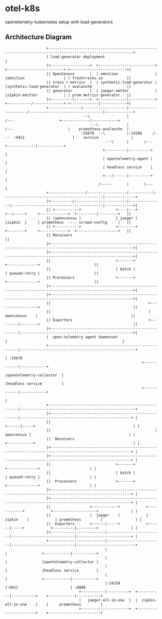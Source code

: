 # otel-k8s
openelemetry-kubernetes setup with load-generators

## Architecture Diagram

                       +-------------------------------------------------------------------------------------------------------------+                                 
                       | load-generator deployment                                                                                   |                                 
                       |+------------------+  +--------------------------+  +--------------------------+ +--------------------------+|                                 
                       || OpenCensus       |  | omnition                 |  |omnition                  | | freshtracks.io           ||                                 
                       || trace + metrics  |  | synthetic-load-generator |  |synthetic-load-generator  | | avalanche                ||                                 
                       || generator        |  | jaeger-emtter            |  |zipkin-emitter            | | prom metrics generator   ||                                 
                       |+----------\-------+  +-------------|------------+  +-----------/--------------+ +-------------|------------+|                                 
                       +---------------\--------------------|-----------------------/----------------------------------|-------------+                                 
                                        --\                 |                   /---                     +-------------|------------+                                  
                                           ---\             |               /---                         |    prometheus-avalanche  |                                  
                                       :55678  --\          |:14268     /---  :9411                      |    service               |                                  
                                                  ---\      |       /---                                 +-------------|------------+                                  
                                                 +----------|----------+                                               |                                               
                                                 | opentelemetry-agent |                                               |                                               
                                                 | headless service    |                                               |                                               
                                                 +---/------|----------+                                               |                                               
                                               /-----       |       \---                                               |                                               
                       +-----------------/------------------|-----------\----------------------------------------------|--------------+                                
                       |+----------/------------------------|---------------\------------------------------------------|-------------+|                                
                       || +-----------+                +----|---+            +--\-----+     +-------------+  +---------|---------+   ||                                
                       || |opencensus |                | jaeger |            |zipkin  |     | prometheus  ---- scrape-config     |   ||                                
                       || +-----------+                +--------+            +--------+     +-------------+  +-------------------+   ||                                
                       || Receivers                                                                                                  ||                                
                       |+------------------------------------------------------------------------------------------------------------+|                                
                       |+------------------------------------------------------------------------------------------------------------+|                                
                       ||                              +-------+                            +--------------+                         ||                                
                       ||                              | batch |                            | queued-retry |                         ||                                
                       || Processors                   +-------+                            +--------------+                         ||                                
                       |+------------------------------------------------------------------------------------------------------------+|                                
                       |+------------------------------------------------------------------------------------------------------------+|                                
                       ||                                             +------------------+                                           ||                                
                       ||                                             |    opencensus    |                                           ||                                
                       || Exporters                                   +---------|--------+                                           ||                                
                       |+-------------------------------------------------------|----------------------------------------------------+|                                
                       |  open-telemetry agent daemonset                        |                                                     |                                
                       +--------------------------------------------------------|-----------------------------------------------------+                                
                                                                                | :55678                                                                               
                                                                   +------------|------------+                                                                         
                                                                   |opentelemetry-collector  |                                                                         
                                                                   |headless service         |                                                                         
                                                                   +------------|------------+                                                                         
                                                                                |                                                                                      
                       +--------------------------------------------------------|-----------------------------------------------------+                                
                       |+-------------------------------------------------------|---------------------------------------------------+ |                                
                       ||                                                +------|-----+                                             | |                                
                       ||                                                | opencensus |                                             | |                                
                       ||  Receivers                                     +------------+                                             | |                                
                       |+-----------------------------------------------------------------------------------------------------------+ |                                
                       |+-----------------------------------------------------------------------------------------------------------+ |                                
                       ||                              +-------+                             +--------------+                       | |                                
                       ||                              | batch |                             | queued-retry |                       | |                                
                       ||  Processors                  +-------+                             +--------------+                       | |                                
                       |+-----------------------------------------------------------------------------------------------------------+ |                                
                       |+-----------------------------------------------------------------------------------------------------------+ |                                
                       ||                  +------------+            +------------+            +--------------------+               | |                                
                       ||                  |  jaeger    |            |  zipkin    |            | prometheus         |               | |                                
                       ||  Exporters       +------|-----+            +------|-----+            +----------|---------+               | |                                
                       |+-------------------------|-------------------------|-----------------------------|-------------------------+ |                                
                       +--------------------------|-------------------------|-----------------------------|---------------------------+                                
                                                  |                         |                +------------|-----------+                                                
                                                  |                         |                |opentelemetry-collector |                                                
                                                  |                         |                |headless service        |                                                
                                                  |                         |                +------------|-----------+                                                
                                                  |:14250                   |:9411                        | :8889                                                      
                                      +-----------|----------+  +-----------|-----------+    +------------|-----------+                                                
                                      |   jaeger-all-in-one  |  |  zipkin-all-in-one    |    |     prometheus         |                                                
                                      +----------------------+  +-----------------------+    +------------------------+                                                
